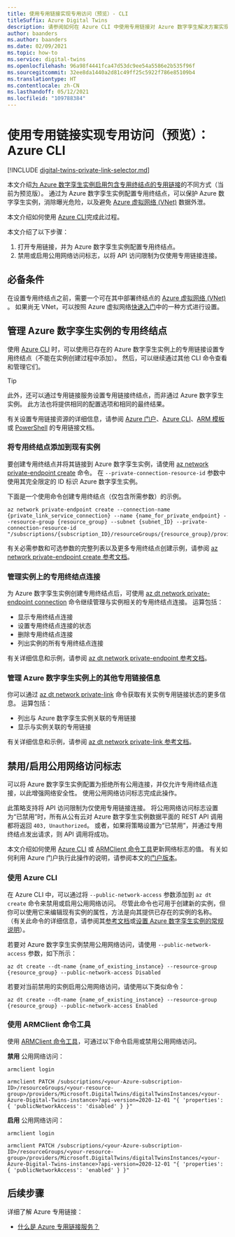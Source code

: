 ```yaml
---
title: 使用专用链接实现专用访问（预览）- CLI
titleSuffix: Azure Digital Twins
description: 请参阅如何在 Azure CLI 中使用专用链接对 Azure 数字孪生解决方案实现专用访问。
author: baanders
ms.author: baanders
ms.date: 02/09/2021
ms.topic: how-to
ms.service: digital-twins
ms.openlocfilehash: 96a98f4441fca47d53dc9ee54a5586e2b535f96f
ms.sourcegitcommit: 32ee8da1440a2d81c49ff25c5922f786e85109b4
ms.translationtype: HT
ms.contentlocale: zh-CN
ms.lasthandoff: 05/12/2021
ms.locfileid: "109788384"
---
```

# <a name="enable-private-access-with-private-link-preview-azure-cli"></a>使用专用链接实现专用访问（预览）：Azure CLI

[!INCLUDE [digital-twins-private-link-selector.md](../../includes/digital-twins-private-link-selector.md)]

本文介绍[为 Azure 数字孪生实例启用包含专用终结点的专用链接](concepts-security.md#private-network-access-with-azure-private-link-preview)的不同方式（当前为预览版）。 通过为 Azure 数字孪生实例配置专用终结点，可以保护 Azure 数字孪生实例，消除曝光危险，以及避免 [Azure 虚拟网络 (VNet)](../virtual-network/virtual-networks-overview.md) 数据外泄。

本文介绍如何使用 [Azure CLI](/cli/azure/what-is-azure-cli)完成此过程。

本文介绍了以下步骤： 
1. 打开专用链接，并为 Azure 数字孪生实例配置专用终结点。
1. 禁用或启用公用网络访问标志，以将 API 访问限制为仅使用专用链接连接。

## <a name="prerequisites"></a>必备条件

在设置专用终结点之前，需要一个可在其中部署终结点的 [Azure 虚拟网络 (VNet)](../virtual-network/virtual-networks-overview.md) 。 如果尚无 VNet，可以按照 Azure 虚拟网络[快速入门](../virtual-network/quick-create-portal.md)中的一种方式进行设置。

## <a name="manage-private-endpoints-for-an-azure-digital-twins-instance"></a>管理 Azure 数字孪生实例的专用终结点 

使用 [Azure CLI](/cli/azure/what-is-azure-cli) 时，可以使用已存在的 Azure 数字孪生实例上的专用链接设置专用终结点（不能在实例创建过程中添加）。 然后，可以继续通过其他 CLI 命令查看和管理它们。 

>[!TIP]
> 此外，还可以通过专用链接服务设置专用链接终结点，而非通过 Azure 数字孪生实例。 此方法也将提供相同的配置选项和相同的最终结果。
>
> 有关设置专用链接资源的详细信息，请参阅 [Azure 门户](../private-link/create-private-endpoint-portal.md)、[Azure CLI](../private-link/create-private-endpoint-cli.md)、[ARM 模板](../private-link/create-private-endpoint-template.md)或 [PowerShell](../private-link/create-private-endpoint-powershell.md) 的专用链接文档。

### <a name="add-a-private-endpoint-to-an-existing-instance"></a>将专用终结点添加到现有实例

要创建专用终结点并将其链接到 Azure 数字孪生实例，请使用 [az network private-endpoint create](/cli/azure/network/private-endpoint#az_network_private_endpoint_create) 命令。 在 `--private-connection-resource-id` 参数中使用其完全限定的 ID 标识 Azure 数字孪生实例。

下面是一个使用命令创建专用终结点（仅包含所需参数）的示例。

```azurecli-interactive
az network private-endpoint create --connection-name {private_link_service_connection} --name {name_for_private_endpoint} --resource-group {resource_group} --subnet {subnet_ID} --private-connection-resource-id "/subscriptions/{subscription_ID}/resourceGroups/{resource_group}/providers/Microsoft.DigitalTwins/digitalTwinsInstances/{Azure_Digital_Twins_instance_name}" 
```

有关必需参数和可选参数的完整列表以及更多专用终结点创建示例，请参阅 [az network private-endpoint create 参考文档](/cli/azure/network/private-endpoint#az_network_private_endpoint_create)。

### <a name="manage-private-endpoint-connections-on-the-instance"></a>管理实例上的专用终结点连接

为 Azure 数字孪生实例创建专用终结点后，可使用 [az dt network private-endpoint connection](/cli/azure/dt/network/private-endpoint/connection) 命令继续管理与实例相关的专用终结点连接。 运算包括：
* 显示专用终结点连接
* 设置专用终结点连接的状态
* 删除专用终结点连接
* 列出实例的所有专用终结点连接

有关详细信息和示例，请参阅 [az dt network private-endpoint 参考文档](/cli/azure/dt/network/private-endpoint)。

### <a name="manage-other-private-link-information-on-an-azure-digital-twins-instance"></a>管理 Azure 数字孪生实例上的其他专用链接信息

你可以通过 [az dt network private-link](/cli/azure/dt/network/private-link) 命令获取有关实例专用链接状态的更多信息。 运算包括：
* 列出与 Azure 数字孪生实例关联的专用链接
* 显示与实例关联的专用链接

有关详细信息和示例，请参阅 [az dt network private-link 参考文档](/cli/azure/dt/network/private-link)。

## <a name="disable--enable-public-network-access-flags"></a>禁用/启用公用网络访问标志

可以将 Azure 数字孪生实例配置为拒绝所有公用连接，并仅允许专用终结点连接，以此增强网络安全性。 使用公用网络访问标志完成此操作。 

此策略支持将 API 访问限制为仅使用专用链接连接。 将公用网络访问标志设置为“已禁用”时，所有从公有云对 Azure 数字孪生实例数据平面的 REST API 调用都将返回 `403, Unauthorized`。 或者，如果将策略设置为“已禁用”，并通过专用终结点发出请求，则 API 调用将成功。

本文介绍如何使用 [Azure CLI](/cli/azure/) 或 [ARMClient 命令工具](https://github.com/projectkudu/ARMClient)更新网络标志的值。 有关如何利用 Azure 门户执行此操作的说明，请参阅本文的[门户版本](how-to-enable-private-link-portal.md)。

### <a name="use-the-azure-cli"></a>使用 Azure CLI

在 Azure CLI 中，可以通过将 `--public-network-access` 参数添加到 `az dt create` 命令来禁用或启用公用网络访问。 尽管此命令也可用于创建新的实例，但你可以使用它来编辑现有实例的属性，方法是向其提供已存在的实例的名称。 （有关此命令的详细信息，请参阅其[参考文档](/cli/azure/dt#az_dt_create)或[设置 Azure 数字孪生实例的常规说明](how-to-set-up-instance-cli.md#create-the-azure-digital-twins-instance)）。

若要对 Azure 数字孪生实例禁用公用网络访问，请使用 `--public-network-access` 参数，如下所示：

```azurecli-interactive
az dt create --dt-name {name_of_existing_instance} --resource-group {resource_group} --public-network-access Disabled
```

若要对当前禁用的实例启用公用网络访问，请使用以下类似命令：

```azurecli-interactive
az dt create --dt-name {name_of_existing_instance} --resource-group {resource_group} --public-network-access Enabled
```

### <a name="usethe-armclientcommand-tool"></a>使用 ARMClient 命令工具 

使用 [ARMClient 命令工具](https://github.com/projectkudu/ARMClient)，可通过以下命令启用或禁用公用网络访问。 

**禁用** 公用网络访问：
  
```cmd/sh
armclient login 

armclient PATCH /subscriptions/<your-Azure-subscription-ID>/resourceGroups/<your-resource-group>/providers/Microsoft.DigitalTwins/digitalTwinsInstances/<your-Azure-Digital-Twins-instance>?api-version=2020-12-01 "{ 'properties': { 'publicNetworkAccess': 'disabled' } }"  
```

**启用** 公用网络访问：  
  
```cmd/sh
armclient login 

armclient PATCH /subscriptions/<your-Azure-subscription-ID>/resourceGroups/<your-resource-group>/providers/Microsoft.DigitalTwins/digitalTwinsInstances/<your-Azure-Digital-Twins-instance>?api-version=2020-12-01 "{ 'properties': { 'publicNetworkAccess': 'enabled' } }"  
``` 

## <a name="next-steps"></a>后续步骤

详细了解 Azure 专用链接： 
* [什么是 Azure 专用链接服务？](../private-link/private-link-service-overview.md)
